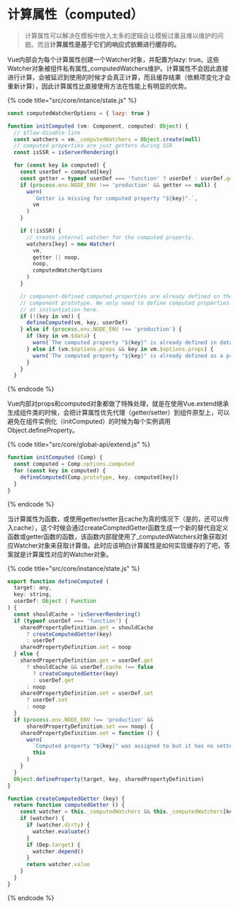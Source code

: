# 计算属性（computed）

> 计算属性可以解决在模板中放入太多的逻辑会让模板过重且难以维护的问题。而且**计算属性是基于它们的响应式依赖进行缓存的。**

Vue内部会为每个计算属性创建一个Watcher对象，并配置为lazy: true。这些Watcher对象被组件私有属性\_computedWatchers维护。计算属性不会因此直接进行计算，会被延迟到使用的时候才会真正计算，而且缓存结果（依赖项变化才会重新计算），因此计算属性比直接使用方法在性能上有明显的优势。

{% code title="src/core/intance/state.js" %}
```javascript
const computedWatcherOptions = { lazy: true }

function initComputed (vm: Component, computed: Object) {
  // $flow-disable-line
  const watchers = vm._computedWatchers = Object.create(null)
  // computed properties are just getters during SSR
  const isSSR = isServerRendering()

  for (const key in computed) {
    const userDef = computed[key]
    const getter = typeof userDef === 'function' ? userDef : userDef.get
    if (process.env.NODE_ENV !== 'production' && getter == null) {
      warn(
        `Getter is missing for computed property "${key}".`,
        vm
      )
    }

    if (!isSSR) {
      // create internal watcher for the computed property.
      watchers[key] = new Watcher(
        vm,
        getter || noop,
        noop,
        computedWatcherOptions
      )
    }

    // component-defined computed properties are already defined on the
    // component prototype. We only need to define computed properties defined
    // at instantiation here.
    if (!(key in vm)) {
      defineComputed(vm, key, userDef)
    } else if (process.env.NODE_ENV !== 'production') {
      if (key in vm.$data) {
        warn(`The computed property "${key}" is already defined in data.`, vm)
      } else if (vm.$options.props && key in vm.$options.props) {
        warn(`The computed property "${key}" is already defined as a prop.`, vm)
      }
    }
  }
```
{% endcode %}

Vue内部对props和computed对象都做了特殊处理，就是在使用Vue.extend继承生成组件类的时候，会把计算属性优先代理（getter/setter）到组件原型上，可以避免在组件实例化（initComputed）的时候为每个实例调用Object.defineProperty。

{% code title="src/core/global-api/extend.js" %}
```javascript
function initComputed (Comp) {
  const computed = Comp.options.computed
  for (const key in computed) {
    defineComputed(Comp.prototype, key, computed[key])
  }
}
```
{% endcode %}

当计算属性为函数，或使用getter/setter且cache为真的情况下（是的，还可以传入cache），这个时候会通过createComptedGetter函数生成一个新的替代自定义函数或getter函数的函数，该函数内部就使用了\_computedWatchers对象获取对应Watcher对象来获取计算值。此时应该明白计算属性是如何实现缓存的了吧，答案就是计算属性对应的Watcher对象。

{% code title="src/core/instance/state.js" %}
```javascript
export function defineComputed (
  target: any,
  key: string,
  userDef: Object | Function
) {
  const shouldCache = !isServerRendering()
  if (typeof userDef === 'function') {
    sharedPropertyDefinition.get = shouldCache
      ? createComputedGetter(key)
      : userDef
    sharedPropertyDefinition.set = noop
  } else {
    sharedPropertyDefinition.get = userDef.get
      ? shouldCache && userDef.cache !== false
        ? createComputedGetter(key)
        : userDef.get
      : noop
    sharedPropertyDefinition.set = userDef.set
      ? userDef.set
      : noop
  }
  if (process.env.NODE_ENV !== 'production' &&
      sharedPropertyDefinition.set === noop) {
    sharedPropertyDefinition.set = function () {
      warn(
        `Computed property "${key}" was assigned to but it has no setter.`,
        this
      )
    }
  }
  Object.defineProperty(target, key, sharedPropertyDefinition)
}

function createComputedGetter (key) {
  return function computedGetter () {
    const watcher = this._computedWatchers && this._computedWatchers[key]
    if (watcher) {
      if (watcher.dirty) {
        watcher.evaluate()
      }
      if (Dep.target) {
        watcher.depend()
      }
      return watcher.value
    }
  }
}
```
{% endcode %}

